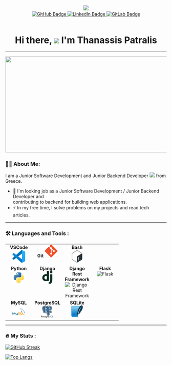 <div id="header"  align="center">
 <img src="https://media2.giphy.com/media/bGgsc5mWoryfgKBx1u/giphy.gif" width="100" />

 <div id="badges" align="center">
  <a href="https://github.com/sakispat/">
    <img src="https://img.shields.io/badge/GitHub-black?style=for-the-badge&logo=github&logoColor=white" alt="GitHub Badge" />
   </a>
   <a href="https://www.linkedin.com/in/thanassis-patralis-620b61192/">
      <img src="https://img.shields.io/badge/LinkedIn-blue?style=for-the-badge&logo=linkedin&logoColor=white" alt="LinkedIn Badge" />
    </a>
    <a href="https://gitlab.com/sakispat/">
      <img src="https://img.shields.io/badge/GitLab-red?style=for-the-badge&logo=gitlab&logoColor=white" alt="GitLab Badge" />
    </a>
  </div>

  <img src="https://komarev.com/ghpvc/?username=sakispat&style=flat-square&color=blue" alt="" />
  <h1 align="center">Hi there, <img src="https://media.giphy.com/media/hvRJCLFzcasrR4ia7z/giphy.gif" width="30px" /> I'm Thanassis Patralis</h1>
</div>

---

<div align="center">
    <img src="https://media.giphy.com/media/dWesBcTLavkZuG35MI/giphy.gif" width="600" height="300" />
</div>

### :woman_technologist: About Me:
I am a Junior Software Development and Junior Backend Developer <img src="https://media1.giphy.com/media/RJVw6tIfb2dIwTHFb0/giphy.gif" width="30" /> from Greece.

- :telescope: I'm looking job as a Junior Software Development / Junior Backend Developer and <br />contributing to backend for building web applications.
- :zap: In my free time, I solve problems on my projects and read tech articles.

---

### :hammer_and_wrench: Languages and Tools :
<table width="450px">
    <tbody>
        <tr valign="top">
            <td width="70px" align="center">
                <span><strong>VSCode</strong></span>
                <img src="https://github.com/devicons/devicon/blob/master/icons/vscode/vscode-original.svg" title="VSCode" alt="VSCode" width="40" height="40" />
            </td>
         <!--
            <td width="70px" align="center">
                <span><strong>JetBrains</strong></span>
                <img src="https://github.com/devicons/devicon/blob/master/icons/jetbrains/jetbrains-original.svg" title="JetBrains" **alt="JetBrains" width="40" height="40" />
            </td>
         -->
            <td width="70px" align="center">
                <span><strong>Git</strong></span>
                <img src="https://github.com/devicons/devicon/blob/master/icons/git/git-original.svg" title="Git" alt="Git" width="40" height="40" />
            </td>
            <td width="70px" align="center">
                <span><strong>Bash</strong></span>
                <img src="https://github.com/devicons/devicon/blob/master/icons/bash/bash-original.svg" title="Bash" alt="Bash" width="40" height="40" />
            </td>
        </tr>
        <tr valign="top">
            <td width="70px" align="center">
                <span><strong>Python</strong></span>
                <img src="https://github.com/devicons/devicon/blob/master/icons/python/python-original.svg" title="Python" alt="Python" width="40" height="40" />
            </td>
            <td width="70px" align="center">
                <span><strong>Django</strong></span>
                <img src="https://github.com/devicons/devicon/blob/master/icons/django/django-plain.svg" title="Django" alt="Django" width="40" height="40" />
            </td>
            <td width="70px" align="center">
                <span><strong>Django Rest Framework</strong></span>
                <img src="https://cdn.jsdelivr.net/gh/devicons/devicon@latest/icons/djangorest/djangorest-original.svg" title="Django Rest Framework" alt="Django Rest Framework" width="40" height="40" />
            </td>
            <td width="70px" align="center">
                <span><strong>Flask</strong></span>
                <img src="https://cdn.jsdelivr.net/gh/devicons/devicon@latest/icons/flask/flask-original-wordmark.svg" title="Flask" alt="Flask" width="40" height="40" />
            </td>
        </tr>
     <!-- 
        <tr valign="top">
            <td width="70px" align="center">
                <span><strong>Java</strong></span>
                <img src="https://github.com/devicons/devicon/blob/master/icons/java/java-original.svg" title="Java" alt="Java" width="40" height="40" />
            </td>
            <td width="70px" align="center">
                <span><strong>SpringBoot</strong></span>
                <img src="https://github.com/devicons/devicon/blob/master/icons/spring/spring-original.svg" title="SpringBoot" alt="SpringBoot" width="40" height="40" />
            </td>
            <td width="70px" align="center">
                <span><strong>C#</strong></span><br>
                <img src="https://github.com/devicons/devicon/blob/master/icons/csharp/csharp-original.svg" title="CSharp" alt="CSharp" width="40" height="40" />
            </td>
            <td width="70px" align="center">
                <span><strong>.NET Core</strong></span>
                <img src="https://github.com/devicons/devicon/blob/master/icons/dotnetcore/dotnetcore-original.svg" title="DotNet" alt="DotNet" width="40" height="40" />
            </td>
        </tr> -->
        <tr valign="top">
            <td width="70px" align="center">
                <span><strong>MySQL</strong></span>
                <img src="https://github.com/devicons/devicon/blob/master/icons/mysql/mysql-original-wordmark.svg" title="MySQL" alt="MySQL" width="40" height="40"/>
            </td>
            <td width="70px" align="center">
                <span><strong>PostgreSQL</strong></span>
                <img src="https://github.com/devicons/devicon/blob/master/icons/postgresql/postgresql-original-wordmark.svg" title="PostgreSQL" alt="PostgreSQL" width="40" height="40"/>
            </td>
            <td width="70px" align="center">
                <span><strong>SQLite</strong></span>
                <img src="https://github.com/devicons/devicon/blob/master/icons/sqlite/sqlite-original.svg" title="SQLite" alt="SQLite" width="40" height="40"/>
            </td>
        </tr>
  </tbody>
</table>

---

### :fire: My Stats :
[![GitHub Streak](https://streak-stats.demolab.com?user=sakispat&theme=dark&hide_border=true&border_radius=5&date_format=j%20M%5B%20Y%5D&mode=weekly&card_width=500&fire=E22929&ring=4EBCE5&currStreakLabel=4ABC4AE2)](https://git.io/streak-stats)

[![Top Langs](https://github-readme-stats.vercel.app/api/top-langs/?username=sakispat&layout=compact&theme=dark)](https://github.com/anuraghazra/github-readme-stats)
